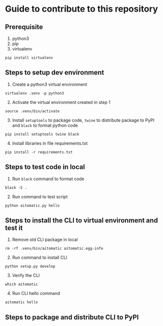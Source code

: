 # Guide to contribute to this repository

## Prerequisite

1. python3
2. pip
3. virtualenv
```shell
pip install virtualenv
```

## Steps to setup dev environment

1. Create a python3 virtual environment
```shell
virtualenv .venv -p python3
```
2. Activate the virtual environment created in step 1
```shell
source .venv/bin/activate
```
3. Install `setuptools` to package code, `twine` to distribute package to PyPI and `black` to format python code
```shell
pip install setuptools twine black
```
4. Install libraries in file requirements.txt
```shell
pip install -r requirements.txt
```

## Steps to test code in local

1. Run `black` command to format code
```shell
black -S .
```
2. Run command to test script
```shell
python aitomatic.py hello
```

## Steps to install the CLI to virtual environment and test it

1. Remove old CLI package in local
```shell
rm -rf .venv/bin/aitomatic aitomatic.egg-info
```
2. Run command to install CLI
```shell
python setup.py develop
```
3. Verify the CLI
```shell
which aitomatic
```
4. Run CLI hello command
```shell
aitomatic hello
```

## Steps to package and distribute CLI to PyPI
